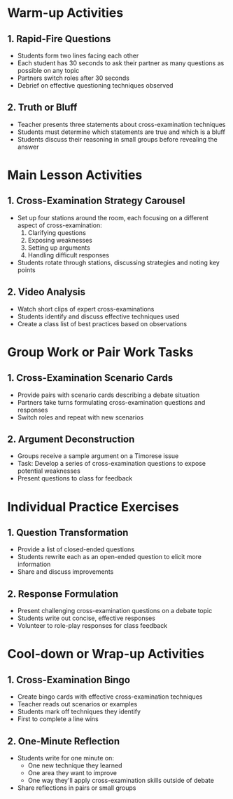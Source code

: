 # Warm-up Activities

## 1. Rapid-Fire Questions
- Students form two lines facing each other
- Each student has 30 seconds to ask their partner as many questions as possible on any topic
- Partners switch roles after 30 seconds
- Debrief on effective questioning techniques observed

## 2. Truth or Bluff
- Teacher presents three statements about cross-examination techniques
- Students must determine which statements are true and which is a bluff
- Students discuss their reasoning in small groups before revealing the answer

# Main Lesson Activities

## 1. Cross-Examination Strategy Carousel
- Set up four stations around the room, each focusing on a different aspect of cross-examination:
  1. Clarifying questions
  2. Exposing weaknesses
  3. Setting up arguments
  4. Handling difficult responses
- Students rotate through stations, discussing strategies and noting key points

## 2. Video Analysis
- Watch short clips of expert cross-examinations
- Students identify and discuss effective techniques used
- Create a class list of best practices based on observations

# Group Work or Pair Work Tasks

## 1. Cross-Examination Scenario Cards
- Provide pairs with scenario cards describing a debate situation
- Partners take turns formulating cross-examination questions and responses
- Switch roles and repeat with new scenarios

## 2. Argument Deconstruction
- Groups receive a sample argument on a Timorese issue
- Task: Develop a series of cross-examination questions to expose potential weaknesses
- Present questions to class for feedback

# Individual Practice Exercises

## 1. Question Transformation
- Provide a list of closed-ended questions
- Students rewrite each as an open-ended question to elicit more information
- Share and discuss improvements

## 2. Response Formulation
- Present challenging cross-examination questions on a debate topic
- Students write out concise, effective responses
- Volunteer to role-play responses for class feedback

# Cool-down or Wrap-up Activities

## 1. Cross-Examination Bingo
- Create bingo cards with effective cross-examination techniques
- Teacher reads out scenarios or examples
- Students mark off techniques they identify
- First to complete a line wins

## 2. One-Minute Reflection
- Students write for one minute on:
  - One new technique they learned
  - One area they want to improve
  - One way they'll apply cross-examination skills outside of debate
- Share reflections in pairs or small groups